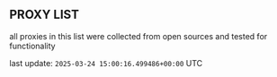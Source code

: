 ## PROXY LIST

all proxies in this list were collected from open sources and tested for functionality

last update: `2025-03-24 15:00:16.499486+00:00` UTC